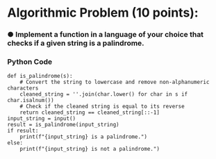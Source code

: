 # Algorithmic Problem (10 points):

### ● Implement a function in a language of your choice that checks if a given string is a palindrome.

### Python Code

```
def is_palindrome(s):
    # Convert the string to lowercase and remove non-alphanumeric characters
    cleaned_string = ''.join(char.lower() for char in s if char.isalnum())
    # Check if the cleaned string is equal to its reverse
    return cleaned_string == cleaned_string[::-1]
input_string = input()
result = is_palindrome(input_string)
if result:
    print(f"{input_string} is a palindrome.")
else:
    print(f"{input_string} is not a palindrome.")
```
